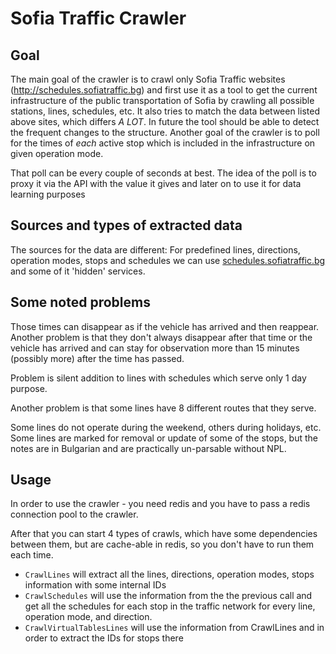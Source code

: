 # Sofia Traffic Crawler

## Goal

The main goal of the crawler is to crawl only Sofia Traffic websites (http://schedules.sofiatraffic.bg) and first use it as a tool to get the current infrastructure of the public transportation of Sofia by crawling all possible stations, lines, schedules, etc.
It also tries to match the data between listed above sites, which differs *A LOT*.
In future the tool should be able to detect the frequent changes to the structure.
Another goal of the crawler is to poll for the times of *each* active stop which is included in the infrastructure on given operation mode.

That poll can be every couple of seconds at best. The idea of the poll is to proxy it via the API with the value it gives and later on to use it for data learning purposes

## Sources and types of extracted data
The sources for the data are different:
For predefined lines, directions, operation modes, stops and schedules we can use [schedules.sofiatraffic.bg](http://schedules.sofiatraffic.bg/) and some of it 'hidden' services.

## Some noted problems
Those times can disappear as if the vehicle has arrived and then reappear.
Another problem is that they don't always disappear after that time or the vehicle has arrived
and can stay for observation more than 15 minutes (possibly more) after the time has passed.

Problem is silent addition to lines with schedules which serve only 1 day purpose.

Another problem is that some lines have 8 different routes that they serve.

Some lines do not operate during the weekend, others during holidays, etc.
Some lines are marked for removal or update of some of the stops, but the notes are
in Bulgarian and are practically un-parsable without NPL.

## Usage
In order to use the crawler - you need redis and you have to pass a redis connection pool to the crawler.

After that you can start 4 types of crawls, which have some dependencies between them, but are cache-able
in redis, so you don't have to run them each time.

* `CrawlLines` will extract all the lines, directions, operation modes, stops information with some internal IDs
* `CrawlSchedules` will use the information from the the previous call and get all the schedules for
each stop in the traffic network for every line, operation mode, and direction.
* `CrawlVirtualTablesLines` will use the information from CrawlLines and in order to extract the IDs for stops there
